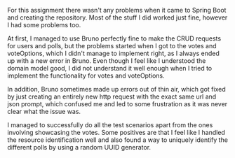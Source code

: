 For this assignment there wasn't any problems when it came to Spring Boot and creating the repository. 
Most of the stuff I did worked just fine, however I had some problems too. 

At first, I managed to use Bruno perfectly fine to make the CRUD requests for users and polls, 
but the problems started when I got to the votes and voteOptions, which I didn't manage to implement right, 
as I always ended up with a new error in Bruno. Even though I feel like I understood the domain model good, I did not
understand it well enough when I tried to implement the functionality for votes and voteOptions.

In addition, Bruno sometimes made up errors out of thin air, which got fixed by just creating an entirely new http 
request with the exact same url and json prompt, which confused me and led to some frustration as it was never clear 
what the issue was.

I managed to successfully do all the test scenarios apart from the ones involving showcasing the votes. Some positives 
are that I feel like I handled the resource identification well and also found a way to uniquely identify
the different polls by using a random UUID generator.